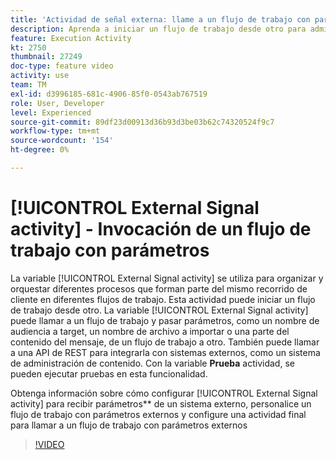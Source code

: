 ```yaml
---
title: 'Actividad de señal externa: llame a un flujo de trabajo con parámetros'
description: Aprenda a iniciar un flujo de trabajo desde otro para admitir recorridos de cliente más complejos, mientras puede supervisar y reaccionar mejor ante los problemas.
feature: Execution Activity
kt: 2750
thumbnail: 27249
doc-type: feature video
activity: use
team: TM
exl-id: d3996185-681c-4906-85f0-0543ab767519
role: User, Developer
level: Experienced
source-git-commit: 89df23d00913d36b93d3be03b62c74320524f9c7
workflow-type: tm+mt
source-wordcount: '154'
ht-degree: 0%

---
```



# [!UICONTROL External Signal activity] - Invocación de un flujo de trabajo con parámetros

La variable [!UICONTROL External Signal activity] se utiliza para organizar y orquestar diferentes procesos que forman parte del mismo recorrido de cliente en diferentes flujos de trabajo. Esta actividad puede iniciar un flujo de trabajo desde otro. La variable [!UICONTROL External Signal activity] puede llamar a un flujo de trabajo y pasar parámetros, como un nombre de audiencia a target, un nombre de archivo a importar o una parte del contenido del mensaje, de un flujo de trabajo a otro. También puede llamar a una API de REST para integrarla con sistemas externos, como un sistema de administración de contenido. Con la variable **Prueba** actividad, se pueden ejecutar pruebas en esta funcionalidad.

Obtenga información sobre cómo configurar [!UICONTROL External Signal activity] para recibir parámetros** de un sistema externo, personalice un flujo de trabajo con parámetros externos y configure una actividad final para llamar a un flujo de trabajo con parámetros externos

>[!VIDEO](https://video.tv.adobe.com/v/27249/?quality=12&learn=on)
